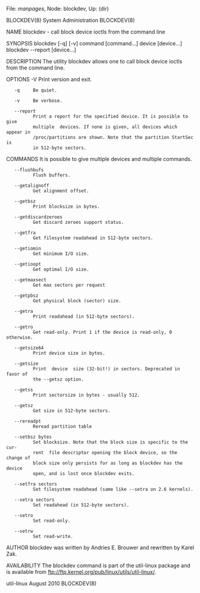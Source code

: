 File: *manpages*,  Node: blockdev,  Up: (dir)

BLOCKDEV(8)                  System Administration                 BLOCKDEV(8)



NAME
       blockdev - call block device ioctls from the command line

SYNOPSIS
       blockdev [-q] [-v] command [command...]  device [device...]
       blockdev --report [device...]

DESCRIPTION
       The  utility  blockdev  allows one to call block device ioctls from the
       command line.

OPTIONS
       -V     Print version and exit.

       -q     Be quiet.

       -v     Be verbose.

       --report
              Print a report for the specified device. It is possible to  give
              multiple  devices. If none is given, all devices which appear in
              /proc/partitions are shown. Note that the partition StartSec  is
              in 512-byte sectors.

COMMANDS
       It is possible to give multiple devices and multiple commands.

       --flushbufs
              Flush buffers.

       --getalignoff
              Get alignment offset.

       --getbsz
              Print blocksize in bytes.

       --getdiscardzeroes
              Get discard zeroes support status.

       --getfra
              Get filesystem readahead in 512-byte sectors.

       --getiomin
              Get minimum I/O size.

       --getioopt
              Get optimal I/O size.

       --getmaxsect
              Get max sectors per request

       --getpbsz
              Get physical block (sector) size.

       --getra
              Print readahead (in 512-byte sectors).

       --getro
              Get read-only. Print 1 if the device is read-only, 0 otherwise.

       --getsize64
              Print device size in bytes.

       --getsize
              Print  device  size (32-bit!) in sectors. Deprecated in favor of
              the --getsz option.

       --getss
              Print sectorsize in bytes - usually 512.

       --getsz
              Get size in 512-byte sectors.

       --rereadpt
              Reread partition table

       --setbsz bytes
              Set blocksize. Note that the block size is specific to the  cur‐
              rent  file descriptor opening the block device, so the change of
              block size only persists for as long as blockdev has the  device
              open, and is lost once blockdev exits.

       --setfra sectors
              Set filesystem readahead (same like --setra on 2.6 kernels).

       --setra sectors
              Set readahead (in 512-byte sectors).

       --setro
              Set read-only.

       --setrw
              Set read-write.

AUTHOR
       blockdev was written by Andries E. Brouwer and rewritten by Karel Zak.

AVAILABILITY
       The blockdev command is part of the util-linux package and is available
       from ftp://ftp.kernel.org/pub/linux/utils/util-linux/.




util-linux                        August 2010                      BLOCKDEV(8)
